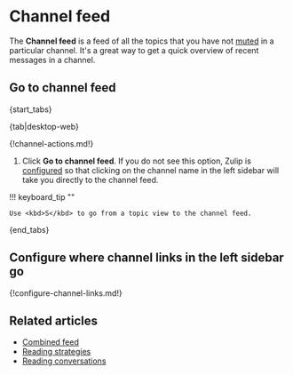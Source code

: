 # Channel feed

The **Channel feed** is a feed of all the topics that you have not
[muted](/help/mute-a-topic) in a particular channel. It's a great way to get a
quick overview of recent messages in a channel.

## Go to channel feed

{start_tabs}

{tab|desktop-web}

{!channel-actions.md!}

1. Click **Go to channel feed**. If you do not see this option, Zulip is
   [configured](#configure-where-channel-links-in-the-left-sidebar-go) so that
   clicking on the channel name in the left sidebar will take you directly to
   the channel feed.

!!! keyboard_tip ""

    Use <kbd>S</kbd> to go from a topic view to the channel feed.

{end_tabs}

## Configure where channel links in the left sidebar go

{!configure-channel-links.md!}

## Related articles

* [Combined feed](/help/combined-feed)
* [Reading strategies](/help/reading-strategies)
* [Reading conversations](/help/reading-conversations)
